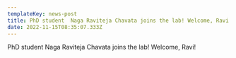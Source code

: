 ```yaml
---
templateKey: news-post
title: PhD student  Naga Raviteja Chavata joins the lab! Welcome, Ravi!
date: 2022-11-15T08:35:07.333Z
---
```

PhD student  Naga Raviteja Chavata joins the lab! Welcome, Ravi!